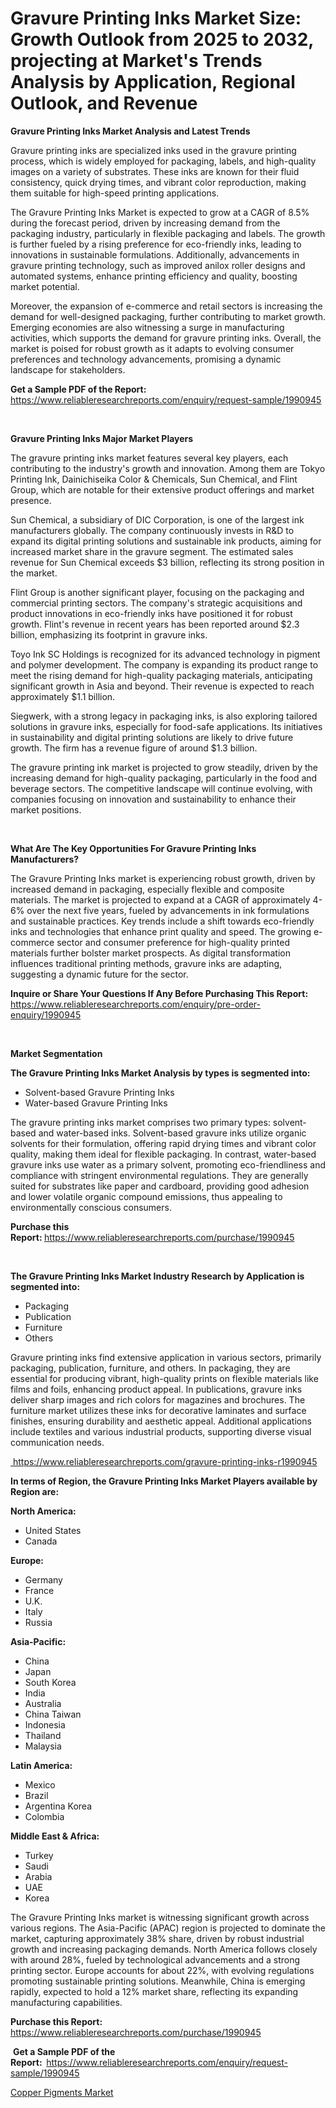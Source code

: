 <p><h1>Gravure Printing Inks Market Size: Growth Outlook from 2025 to 2032, projecting at Market's Trends Analysis by Application, Regional Outlook, and Revenue</h1></p><p><strong>Gravure Printing Inks Market Analysis and Latest Trends</strong></p>
<p><p>Gravure printing inks are specialized inks used in the gravure printing process, which is widely employed for packaging, labels, and high-quality images on a variety of substrates. These inks are known for their fluid consistency, quick drying times, and vibrant color reproduction, making them suitable for high-speed printing applications. </p><p>The Gravure Printing Inks Market is expected to grow at a CAGR of 8.5% during the forecast period, driven by increasing demand from the packaging industry, particularly in flexible packaging and labels. The growth is further fueled by a rising preference for eco-friendly inks, leading to innovations in sustainable formulations. Additionally, advancements in gravure printing technology, such as improved anilox roller designs and automated systems, enhance printing efficiency and quality, boosting market potential.</p><p>Moreover, the expansion of e-commerce and retail sectors is increasing the demand for well-designed packaging, further contributing to market growth. Emerging economies are also witnessing a surge in manufacturing activities, which supports the demand for gravure printing inks. Overall, the market is poised for robust growth as it adapts to evolving consumer preferences and technology advancements, promising a dynamic landscape for stakeholders.</p></p>
<p><strong>Get a Sample PDF of the Report:&nbsp;</strong> <a href="https://www.reliableresearchreports.com/enquiry/request-sample/1990945?utm_campaign=2290&utm_medium=2&utm_source=Github&utm_content=ia&utm_term=31032025&utm_id=gravure-printing-inks">https://www.reliableresearchreports.com/enquiry/request-sample/1990945</a></p>
<p>&nbsp;</p>
<p><strong>Gravure Printing Inks Major Market Players</strong></p>
<p><p>The gravure printing inks market features several key players, each contributing to the industry's growth and innovation. Among them are Tokyo Printing Ink, Dainichiseika Color & Chemicals, Sun Chemical, and Flint Group, which are notable for their extensive product offerings and market presence.</p><p>Sun Chemical, a subsidiary of DIC Corporation, is one of the largest ink manufacturers globally. The company continuously invests in R&D to expand its digital printing solutions and sustainable ink products, aiming for increased market share in the gravure segment. The estimated sales revenue for Sun Chemical exceeds $3 billion, reflecting its strong position in the market.</p><p>Flint Group is another significant player, focusing on the packaging and commercial printing sectors. The company's strategic acquisitions and product innovations in eco-friendly inks have positioned it for robust growth. Flint's revenue in recent years has been reported around $2.3 billion, emphasizing its footprint in gravure inks.</p><p>Toyo Ink SC Holdings is recognized for its advanced technology in pigment and polymer development. The company is expanding its product range to meet the rising demand for high-quality packaging materials, anticipating significant growth in Asia and beyond. Their revenue is expected to reach approximately $1.1 billion.</p><p>Siegwerk, with a strong legacy in packaging inks, is also exploring tailored solutions in gravure inks, especially for food-safe applications. Its initiatives in sustainability and digital printing solutions are likely to drive future growth. The firm has a revenue figure of around $1.3 billion.</p><p>The gravure printing ink market is projected to grow steadily, driven by the increasing demand for high-quality packaging, particularly in the food and beverage sectors. The competitive landscape will continue evolving, with companies focusing on innovation and sustainability to enhance their market positions.</p></p>
<p>&nbsp;</p>
<p><strong>What Are The Key Opportunities For Gravure Printing Inks Manufacturers?</strong></p>
<p><p>The Gravure Printing Inks market is experiencing robust growth, driven by increased demand in packaging, especially flexible and composite materials. The market is projected to expand at a CAGR of approximately 4-6% over the next five years, fueled by advancements in ink formulations and sustainable practices. Key trends include a shift towards eco-friendly inks and technologies that enhance print quality and speed. The growing e-commerce sector and consumer preference for high-quality printed materials further bolster market prospects. As digital transformation influences traditional printing methods, gravure inks are adapting, suggesting a dynamic future for the sector.</p></p>
<p><strong>Inquire or Share Your Questions If Any Before Purchasing This Report:</strong> <a href="https://www.reliableresearchreports.com/enquiry/pre-order-enquiry/1990945?utm_campaign=2290&utm_medium=2&utm_source=Github&utm_content=ia&utm_term=31032025&utm_id=gravure-printing-inks">https://www.reliableresearchreports.com/enquiry/pre-order-enquiry/1990945</a></p>
<p>&nbsp;</p>
<p><strong>Market Segmentation</strong></p>
<p><strong>The Gravure Printing Inks Market Analysis by types is segmented into:</strong></p>
<p><ul><li>Solvent-based Gravure Printing Inks</li><li>Water-based Gravure Printing Inks</li></ul></p>
<p><p>The gravure printing inks market comprises two primary types: solvent-based and water-based inks. Solvent-based gravure inks utilize organic solvents for their formulation, offering rapid drying times and vibrant color quality, making them ideal for flexible packaging. In contrast, water-based gravure inks use water as a primary solvent, promoting eco-friendliness and compliance with stringent environmental regulations. They are generally suited for substrates like paper and cardboard, providing good adhesion and lower volatile organic compound emissions, thus appealing to environmentally conscious consumers.</p></p>
<p><strong>Purchase this Report:&nbsp;</strong><a href="https://www.reliableresearchreports.com/purchase/1990945?utm_campaign=2290&utm_medium=2&utm_source=Github&utm_content=ia&utm_term=31032025&utm_id=gravure-printing-inks">https://www.reliableresearchreports.com/purchase/1990945</a></p>
<p>&nbsp;</p>
<p><strong>The Gravure Printing Inks Market Industry Research by Application is segmented into:</strong></p>
<p><ul><li>Packaging</li><li>Publication</li><li>Furniture</li><li>Others</li></ul></p>
<p><p>Gravure printing inks find extensive application in various sectors, primarily packaging, publication, furniture, and others. In packaging, they are essential for producing vibrant, high-quality prints on flexible materials like films and foils, enhancing product appeal. In publications, gravure inks deliver sharp images and rich colors for magazines and brochures. The furniture market utilizes these inks for decorative laminates and surface finishes, ensuring durability and aesthetic appeal. Additional applications include textiles and various industrial products, supporting diverse visual communication needs.</p></p>
<p><a href="https://www.reliableresearchreports.com/gravure-printing-inks-r1990945?utm_campaign=2290&utm_medium=2&utm_source=Github&utm_content=ia&utm_term=31032025&utm_id=gravure-printing-inks">&nbsp;https://www.reliableresearchreports.com/gravure-printing-inks-r1990945</a></p>
<p><strong>In terms of Region, the Gravure Printing Inks Market Players available by Region are:</strong></p>
<p>
    <p> <strong> North America: </strong>
        <ul>
            <li>United States</li>
            <li>Canada</li>
        </ul>
        </p> 
    <p> <strong> Europe: </strong>
        <ul>
            <li>Germany</li>
            <li>France</li>
            <li>U.K.</li>
            <li>Italy</li>
            <li>Russia</li>
        </ul>
        </p> 
    <p> <strong> Asia-Pacific: </strong>
        <ul>
            <li>China</li>
            <li>Japan</li>
            <li>South Korea</li>
            <li>India</li>
            <li>Australia</li>
            <li>China Taiwan</li>
            <li>Indonesia</li>
            <li>Thailand</li>
            <li>Malaysia</li>
        </ul>
        </p> 
    <p> <strong> Latin America: </strong>
        <ul>
            <li>Mexico</li>
            <li>Brazil</li>
            <li>Argentina Korea</li>
            <li>Colombia</li>
        </ul>
        </p> 
    <p> <strong> Middle East & Africa: </strong>
        <ul>
            <li>Turkey</li>
            <li>Saudi</li>
            <li>Arabia</li>
            <li>UAE</li>
            <li>Korea</li>
        </ul>
    </p>
    </p>
<p><p>The Gravure Printing Inks market is witnessing significant growth across various regions. The Asia-Pacific (APAC) region is projected to dominate the market, capturing approximately 38% share, driven by robust industrial growth and increasing packaging demands. North America follows closely with around 28%, fueled by technological advancements and a strong printing sector. Europe accounts for about 22%, with evolving regulations promoting sustainable printing solutions. Meanwhile, China is emerging rapidly, expected to hold a 12% market share, reflecting its expanding manufacturing capabilities.</p></p>
<p><strong>Purchase this Report: </strong><a href="https://www.reliableresearchreports.com/purchase/1990945?utm_campaign=2290&utm_medium=2&utm_source=Github&utm_content=ia&utm_term=31032025&utm_id=gravure-printing-inks">https://www.reliableresearchreports.com/purchase/1990945</a></p>
<p>&nbsp;<strong>Get a Sample PDF of the Report:&nbsp;&nbsp;</strong><a href="https://www.reliableresearchreports.com/enquiry/request-sample/1990945?utm_campaign=2290&utm_medium=2&utm_source=Github&utm_content=ia&utm_term=31032025&utm_id=gravure-printing-inks">https://www.reliableresearchreports.com/enquiry/request-sample/1990945</a></p>
<p><strong></strong></p>
<p><p><a href="https://github.com/boitafbg/Market-Research-Report-List-1/blob/main/copper-pigments-market.md?utm_campaign=2290&utm_medium=2&utm_source=Github&utm_content=ia&utm_term=31032025&utm_id=gravure-printing-inks">Copper Pigments Market</a></p></p>